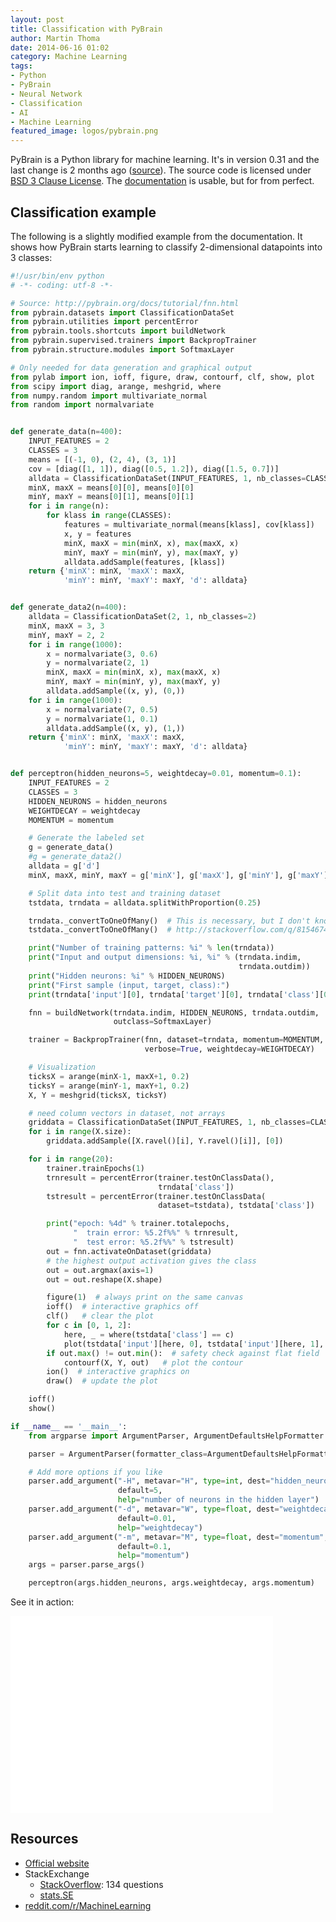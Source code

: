 ```yaml
---
layout: post
title: Classification with PyBrain
author: Martin Thoma
date: 2014-06-16 01:02
category: Machine Learning
tags:
- Python
- PyBrain
- Neural Network
- Classification
- AI
- Machine Learning
featured_image: logos/pybrain.png
---
```


PyBrain is a Python library for machine learning. It's in version 0.31 and
the last change is 2 months ago ([source](https://github.com/pybrain/pybrain)).
The source code is licensed under [BSD 3 Clause License](https://tldrlegal.com/license/bsd-3-clause-license-(revised)). The [documentation](http://pybrain.org/docs/) is usable, but for
from perfect.

## Classification example

The following is a slightly modified example from the documentation. It shows
how PyBrain starts learning to classify 2-dimensional datapoints into 3 classes:

```python
#!/usr/bin/env python
# -*- coding: utf-8 -*-

# Source: http://pybrain.org/docs/tutorial/fnn.html
from pybrain.datasets import ClassificationDataSet
from pybrain.utilities import percentError
from pybrain.tools.shortcuts import buildNetwork
from pybrain.supervised.trainers import BackpropTrainer
from pybrain.structure.modules import SoftmaxLayer

# Only needed for data generation and graphical output
from pylab import ion, ioff, figure, draw, contourf, clf, show, plot
from scipy import diag, arange, meshgrid, where
from numpy.random import multivariate_normal
from random import normalvariate


def generate_data(n=400):
    INPUT_FEATURES = 2
    CLASSES = 3
    means = [(-1, 0), (2, 4), (3, 1)]
    cov = [diag([1, 1]), diag([0.5, 1.2]), diag([1.5, 0.7])]
    alldata = ClassificationDataSet(INPUT_FEATURES, 1, nb_classes=CLASSES)
    minX, maxX = means[0][0], means[0][0]
    minY, maxY = means[0][1], means[0][1]
    for i in range(n):
        for klass in range(CLASSES):
            features = multivariate_normal(means[klass], cov[klass])
            x, y = features
            minX, maxX = min(minX, x), max(maxX, x)
            minY, maxY = min(minY, y), max(maxY, y)
            alldata.addSample(features, [klass])
    return {'minX': minX, 'maxX': maxX,
            'minY': minY, 'maxY': maxY, 'd': alldata}


def generate_data2(n=400):
    alldata = ClassificationDataSet(2, 1, nb_classes=2)
    minX, maxX = 3, 3
    minY, maxY = 2, 2
    for i in range(1000):
        x = normalvariate(3, 0.6)
        y = normalvariate(2, 1)
        minX, maxX = min(minX, x), max(maxX, x)
        minY, maxY = min(minY, y), max(maxY, y)
        alldata.addSample((x, y), (0,))
    for i in range(1000):
        x = normalvariate(7, 0.5)
        y = normalvariate(1, 0.1)
        alldata.addSample((x, y), (1,))
    return {'minX': minX, 'maxX': maxX,
            'minY': minY, 'maxY': maxY, 'd': alldata}


def perceptron(hidden_neurons=5, weightdecay=0.01, momentum=0.1):
    INPUT_FEATURES = 2
    CLASSES = 3
    HIDDEN_NEURONS = hidden_neurons
    WEIGHTDECAY = weightdecay
    MOMENTUM = momentum

    # Generate the labeled set
    g = generate_data()
    #g = generate_data2()
    alldata = g['d']
    minX, maxX, minY, maxY = g['minX'], g['maxX'], g['minY'], g['maxY']

    # Split data into test and training dataset
    tstdata, trndata = alldata.splitWithProportion(0.25)

    trndata._convertToOneOfMany()  # This is necessary, but I don't know why
    tstdata._convertToOneOfMany()  # http://stackoverflow.com/q/8154674/562769

    print("Number of training patterns: %i" % len(trndata))
    print("Input and output dimensions: %i, %i" % (trndata.indim,
                                                   trndata.outdim))
    print("Hidden neurons: %i" % HIDDEN_NEURONS)
    print("First sample (input, target, class):")
    print(trndata['input'][0], trndata['target'][0], trndata['class'][0])

    fnn = buildNetwork(trndata.indim, HIDDEN_NEURONS, trndata.outdim,
                       outclass=SoftmaxLayer)

    trainer = BackpropTrainer(fnn, dataset=trndata, momentum=MOMENTUM,
                              verbose=True, weightdecay=WEIGHTDECAY)

    # Visualization
    ticksX = arange(minX-1, maxX+1, 0.2)
    ticksY = arange(minY-1, maxY+1, 0.2)
    X, Y = meshgrid(ticksX, ticksY)

    # need column vectors in dataset, not arrays
    griddata = ClassificationDataSet(INPUT_FEATURES, 1, nb_classes=CLASSES)
    for i in range(X.size):
        griddata.addSample([X.ravel()[i], Y.ravel()[i]], [0])

    for i in range(20):
        trainer.trainEpochs(1)
        trnresult = percentError(trainer.testOnClassData(),
                                 trndata['class'])
        tstresult = percentError(trainer.testOnClassData(
                                 dataset=tstdata), tstdata['class'])

        print("epoch: %4d" % trainer.totalepochs,
              "  train error: %5.2f%%" % trnresult,
              "  test error: %5.2f%%" % tstresult)
        out = fnn.activateOnDataset(griddata)
        # the highest output activation gives the class
        out = out.argmax(axis=1)
        out = out.reshape(X.shape)

        figure(1)  # always print on the same canvas
        ioff()  # interactive graphics off
        clf()   # clear the plot
        for c in [0, 1, 2]:
            here, _ = where(tstdata['class'] == c)
            plot(tstdata['input'][here, 0], tstdata['input'][here, 1], 'o')
        if out.max() != out.min():  # safety check against flat field
            contourf(X, Y, out)   # plot the contour
        ion()  # interactive graphics on
        draw()  # update the plot

    ioff()
    show()

if __name__ == '__main__':
    from argparse import ArgumentParser, ArgumentDefaultsHelpFormatter

    parser = ArgumentParser(formatter_class=ArgumentDefaultsHelpFormatter)

    # Add more options if you like
    parser.add_argument("-H", metavar="H", type=int, dest="hidden_neurons",
                        default=5,
                        help="number of neurons in the hidden layer")
    parser.add_argument("-d", metavar="W", type=float, dest="weightdecay",
                        default=0.01,
                        help="weightdecay")
    parser.add_argument("-m", metavar="M", type=float, dest="momentum",
                        default=0.1,
                        help="momentum")
    args = parser.parse_args()

    perceptron(args.hidden_neurons, args.weightdecay, args.momentum)

```

See it in action:

<iframe width="420" height="315" src="//www.youtube.com/embed/FjvO3zqVYSw" frameborder="0" allowfullscreen></iframe>


## Resources

* [Official website](http://pybrain.org/)
* StackExchange
  * [StackOverflow](http://stackoverflow.com/questions/tagged/pybrain): 134 questions
  * [stats.SE](http://stats.stackexchange.com/search?q=pybrain)
* [reddit.com/r/MachineLearning](http://www.reddit.com/r/MachineLearning/search?q=pybrain&restrict_sr=on)